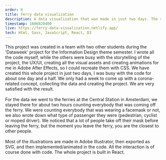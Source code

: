 ```yaml
---
order: 6
title: Ferry data visualization
description: A data visualization that was made in just two days. The visualization shows how many people actually wear a facemask on the ferry, or take it off too early. Based on type of travel (pedestrian, moped, bicycle).
timestamp: 1606820400
live: https://ferry-data-visualization.netlify.app/
tech: Html, Sass, JavaScript, React, D3
---
```


This project was created in a team with two other students during the 'Dataweek' project for the Information Design theme semester. I wrote all the code myself, while the others were busy with the storytelling of the project, the UX/UI, creating all the visual assets and creating animations for me in Adobe After Effects, so I could recreate them with CSS. We have created this whole project in just two days, I was busy with the code for about one day and a half. We only had a week to come up with a corona-related concept, collecting the data and creating the project. We are very satisfied with the result.  
&nbsp;  
For the data we went to the ferries at the Central Station in Amsterdam, we stayed there for about two hours counting everybody that was coming off the ferry. We were counting everybody that was wearing a facemask or not, we also wrote down what type of passenger they were (pedestrian, cyclist or moped driver). We noticed that a lot of people take off their mask before leaving the ferry, but the moment you leave the ferry, you are the closest to other people.  
&nbsp;  
Most of the illustrations are made in Adobe Illustrator, then exported as SVG, and then implemented/animated in the code. All the interaction is of course done with code. The whole project is built in React.
